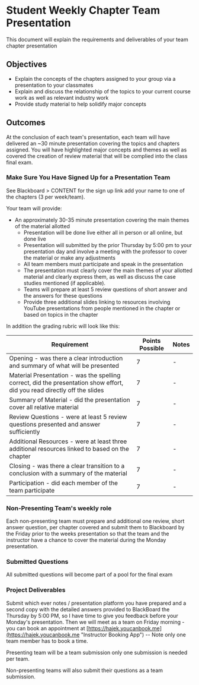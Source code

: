 # Student Weekly Chapter Team Presentation

This document will explain the requirements and deliverables of your team chapter presentation

## Objectives

* Explain the concepts of the chapters assigned to your group via a presentation to your classmates
* Explain and discuss the relationship of the topics to your current course work as well as relevant industry work
* Provide study material to help solidify major concepts

## Outcomes

At the conclusion of each team's presentation, each team will have delivered an ~30 minute presentation covering the topics and chapters assigned.  You will have highlighted major concepts and themes as well as covered the creation of review material that will be complied into the class final exam.

### Make Sure You Have Signed Up for a Presentation Team

See Blackboard > CONTENT for the sign up link add your name to one of the chapters (3 per week/team).

Your team will provide:

* An approximately 30-35 minute presentation covering the main themes of the material allotted
  * Presentation will be done live either all in person or all online, but done live
  * Presentation will submitted by the prior Thursday by 5:00 pm to your presentation day and involve a meeting with the professor to cover the material or make any adjustments
  * All team members must participate and speak in the presentation
  * The presentation must clearly cover the main themes of your allotted material and clearly express them, as well as discuss the case studies mentioned (if applicable).
  * Teams will prepare at least 5 review questions of short answer and the answers for these questions
  * Provide three additional slides linking to resources involving YouTube presentations from people mentioned in the chapter or based on topics in the chapter

In addition the grading rubric will look like this:

Requirement | Points Possible | Notes |
----------|------|------
Opening - was there a clear introduction and summary of what will be presented | 7 | -
Material Presentation - was the spelling correct, did the presentation show effort, did you read directly off the slides | 7 | -
Summary of Material - did the presentation cover all relative material | 7 | -
Review Questions - were at least 5 review questions presented and answer sufficiently | 7 | -
Additional Resources - were at least three additional resources linked to based on the chapter | 7 | -
Closing - was there a clear transition to a conclusion with a summary of the material | 7 | -
Participation - did each member of the team participate | 7 | -

### Non-Presenting Team's weekly role

Each non-presenting team must prepare and additional one review, short answer question, per chapter covered and submit them to Blackboard by the Friday prior to the weeks presentation so that the team and the instructor have a chance to cover the material during the Monday presentation.

### Submitted Questions

All submitted questions will become part of a pool for the final exam

### Project Deliverables

Submit which ever notes / presentation platform you have prepared and a second copy with the detailed answers provided to BlackBoard the Thursday by 5:00 PM, so I have time to give you feedback before your Monday's presentation. Then we will meet as a team on Friday morning - you can book an appointment at [https://hajek.youcanbook.me](https://hajek.youcanbook.me "Instructor Booking App") -- Note only one team member has to book a time.

Presenting team will be a team submission only one submission is needed per team.

Non-presenting teams will also submit their questions as a team submission.
